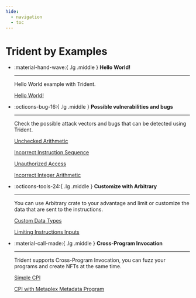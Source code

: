 ```yaml
---
hide:
  - navigation
  - toc
---
```


# Trident by Examples

<div class="grid cards" markdown>

-   :material-hand-wave:{ .lg .middle } __Hello World!__

    ---

    Hello World example with Trident.

    [Hello World!](https://github.com/Ackee-Blockchain/trident/tree/master/examples/fuzz-tests/hello_world)

-   :octicons-bug-16:{ .lg .middle } __Possible vulnerabilities and bugs__

    ---

    Check the possible attack vectors and bugs that can be detected using Trident.

    [Unchecked Arithmetic](https://github.com/Ackee-Blockchain/trident/tree/master/examples/fuzz-tests/unchecked-arithmetic-0)

    [Incorrect Instruction Sequence](https://github.com/Ackee-Blockchain/trident/tree/master/examples/fuzz-tests/incorrect-ix-sequence-1)

    [Unauthorized Access](https://github.com/Ackee-Blockchain/trident/tree/master/examples/fuzz-tests/unauthorized-access-2)

    [Incorrect Integer Arithmetic](https://github.com/Ackee-Blockchain/trident/tree/master/examples/fuzz-tests/incorrect-integer-arithmetic-3)

-   :octicons-tools-24:{ .lg .middle } __Customize with Arbitrary__

    ---

    You can use Arbitrary crate to your advantage and limit or customize the data that are sent to the instructions.

    [Custom Data Types](https://github.com/Ackee-Blockchain/trident/tree/master/examples/fuzz-tests/arbitrary-custom-types-4)


    [Limiting Instructions Inputs](https://github.com/Ackee-Blockchain/trident/tree/master/examples/fuzz-tests/arbitrary-limit-inputs-5)

-   :material-call-made:{ .lg .middle } __Cross-Program Invocation__

    ---

    Trident supports Cross-Program Invocation, you can fuzz your programs and create NFTs at the same time.

    [Simple CPI](https://github.com/Ackee-Blockchain/trident/tree/master/examples/fuzz-tests/simple-cpi-6)

    [CPI with Metaplex Metadata Program](https://github.com/Ackee-Blockchain/trident/tree/master/examples/fuzz-tests/cpi-metaplex-7)

</div>
